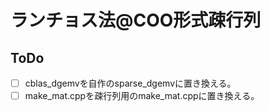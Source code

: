 # ランチョス法@COO形式疎行列

## ToDo
- [ ] cblas_dgemvを自作のsparse_dgemvに置き換える。<br>
- [ ] make_mat.cppを疎行列用のmake_mat.cppに置き換える。